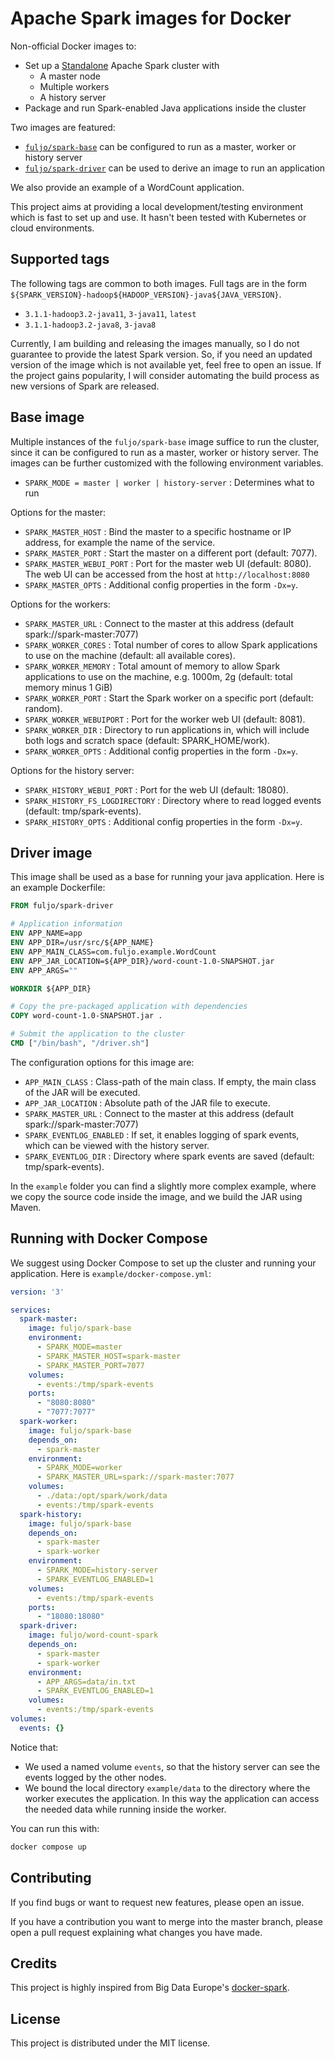 # Apache Spark images for Docker

Non-official Docker images to:
- Set up a [Standalone](https://spark.apache.org/docs/latest/spark-standalone.html) Apache Spark cluster with
    - A master node
    - Multiple workers
    - A history server
- Package and run Spark-enabled Java applications inside the cluster

Two images are featured:
- [`fuljo/spark-base`](https://hub.docker.com/r/fuljo/spark-base) can be configured to run as a master, worker or history server
- [`fuljo/spark-driver`](https://hub.docker.com/r/fuljo/spark-driver) can be used to derive an image to run an application

We also provide an example of a WordCount application.

This project aims at providing a local development/testing environment which is fast to set up and use. It hasn't been tested with Kubernetes or cloud environments.

## Supported tags
The following tags are common to both images.
Full tags are in the form `${SPARK_VERSION}-hadoop${HADOOP_VERSION}-java${JAVA_VERSION}`.

- `3.1.1-hadoop3.2-java11`, `3-java11`, `latest`
- `3.1.1-hadoop3.2-java8`, `3-java8`

Currently, I am building and releasing the images manually, so I do not guarantee to provide the latest Spark version.
So, if you need an updated version of the image which is not available yet, feel free to open an issue.
If the project gains popularity, I will consider automating the build process as new versions of Spark are released.

## Base image
Multiple instances of the `fuljo/spark-base` image suffice to run the cluster, since it can be configured to run as a master, worker or history server. The images can be further customized with the following environment variables.

- `SPARK_MODE = master | worker | history-server` : Determines what to run

Options for the master:
- `SPARK_MASTER_HOST` : Bind the master to a specific hostname or IP address, for example the name of the service.
- `SPARK_MASTER_PORT` : Start the master on a different port (default: 7077).
- `SPARK_MASTER_WEBUI_PORT` : Port for the master web UI (default: 8080). The web UI can be accessed from the host at `http://localhost:8080`
- `SPARK_MASTER_OPTS` : Additional config properties in the form `-Dx=y`.

Options for the workers:
- `SPARK_MASTER_URL` : Connect to the master at this address (default spark://spark-master:7077)
- `SPARK_WORKER_CORES` : Total number of cores to allow Spark applications to use on the machine (default: all available cores).
- `SPARK_WORKER_MEMORY` : Total amount of memory to allow Spark applications to use on the machine, e.g. 1000m, 2g (default: total memory minus 1 GiB)
- `SPARK_WORKER_PORT` : Start the Spark worker on a specific port (default: random).
- `SPARK_WORKER_WEBUIPORT` : Port for the worker web UI (default: 8081).
- `SPARK_WORKER_DIR` : Directory to run applications in, which will include both logs and scratch space (default: SPARK_HOME/work).
- `SPARK_WORKER_OPTS` : Additional config properties in the form `-Dx=y`.

Options for the history server:
- `SPARK_HISTORY_WEBUI_PORT` : Port for the web UI (default: 18080).
- `SPARK_HISTORY_FS_LOGDIRECTORY` : Directory where to read logged events (default: tmp/spark-events).
- `SPARK_HISTORY_OPTS` : Additional config properties in the form `-Dx=y`.

## Driver image
This image shall be used as a base for running your java application. Here is an example Dockerfile:
```Dockerfile
FROM fuljo/spark-driver

# Application information
ENV APP_NAME=app
ENV APP_DIR=/usr/src/${APP_NAME}
ENV APP_MAIN_CLASS=com.fuljo.example.WordCount
ENV APP_JAR_LOCATION=${APP_DIR}/word-count-1.0-SNAPSHOT.jar
ENV APP_ARGS=""

WORKDIR ${APP_DIR}

# Copy the pre-packaged application with dependencies
COPY word-count-1.0-SNAPSHOT.jar .

# Submit the application to the cluster
CMD ["/bin/bash", "/driver.sh"]
```

The configuration options for this image are:
- `APP_MAIN_CLASS` : Class-path of the main class. If empty, the main class of the JAR will be executed.
- `APP_JAR_LOCATION` : Absolute path of the JAR file to execute.
- `SPARK_MASTER_URL` : Connect to the master at this address (default spark://spark-master:7077)
- `SPARK_EVENTLOG_ENABLED` : If set, it enables logging of spark events, which can be viewed with the history server.
- `SPARK_EVENTLOG_DIR` : Directory where spark events are saved (default: tmp/spark-events).

In the `example` folder you can find a slightly more complex example, where we copy the source code inside the image, and we build the JAR using Maven.

## Running with Docker Compose
We suggest using Docker Compose to set up the cluster and running your application. Here is `example/docker-compose.yml`:
```yml
version: '3'

services:
  spark-master:
    image: fuljo/spark-base
    environment:
      - SPARK_MODE=master
      - SPARK_MASTER_HOST=spark-master
      - SPARK_MASTER_PORT=7077
    volumes:
      - events:/tmp/spark-events
    ports:
      - "8080:8080"
      - "7077:7077"
  spark-worker:
    image: fuljo/spark-base
    depends_on:
      - spark-master
    environment:
      - SPARK_MODE=worker
      - SPARK_MASTER_URL=spark://spark-master:7077
    volumes:
      - ./data:/opt/spark/work/data
      - events:/tmp/spark-events
  spark-history:
    image: fuljo/spark-base
    depends_on:
      - spark-master
      - spark-worker
    environment:
      - SPARK_MODE=history-server
      - SPARK_EVENTLOG_ENABLED=1
    volumes:
      - events:/tmp/spark-events
    ports:
      - "18080:18080"
  spark-driver:
    image: fuljo/word-count-spark
    depends_on:
      - spark-master
      - spark-worker
    environment:
      - APP_ARGS=data/in.txt
      - SPARK_EVENTLOG_ENABLED=1
    volumes:
      - events:/tmp/spark-events
volumes:
  events: {}
```

Notice that:
- We used a named volume `events`, so that the history server can see the events logged by the other nodes.
- We bound the local directory `example/data` to the directory where the worker executes the application. In this way the application can access the needed data while running inside the worker.

You can run this with:
```sh
docker compose up
```

## Contributing
If you find bugs or want to request new features, please open an issue.

If you have a contribution you want to merge into the master branch, please open a pull request explaining what changes you have made.

## Credits
This project is highly inspired from Big Data Europe's [docker-spark](https://github.com/big-data-europe/docker-spark).

## License
This project is distributed under the MIT license.